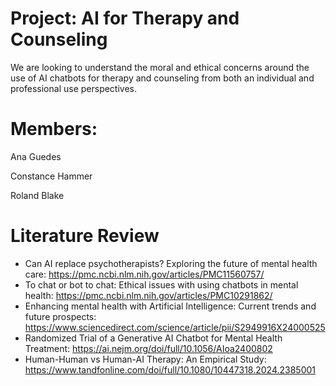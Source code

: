 # Project: AI for Therapy and Counseling

We are looking to understand the moral and ethical concerns around the use of AI chatbots for therapy and counseling from both an individual and professional use perspectives.

# Members:

Ana Guedes

Constance Hammer 

Roland Blake

# Literature Review 

- Can AI replace psychotherapists? Exploring the future of mental health care: https://pmc.ncbi.nlm.nih.gov/articles/PMC11560757/
- To chat or bot to chat: Ethical issues with using chatbots in mental health: https://pmc.ncbi.nlm.nih.gov/articles/PMC10291862/
- Enhancing mental health with Artificial Intelligence: Current trends and future prospects: https://www.sciencedirect.com/science/article/pii/S2949916X24000525
- Randomized Trial of a Generative AI Chatbot for Mental Health Treatment: https://ai.nejm.org/doi/full/10.1056/AIoa2400802
- Human-Human vs Human-AI Therapy: An Empirical Study: https://www.tandfonline.com/doi/full/10.1080/10447318.2024.2385001
